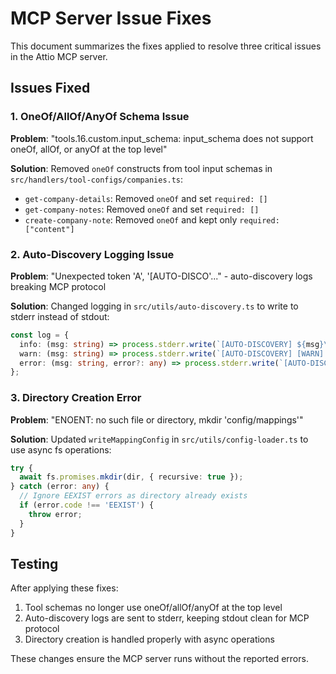 # MCP Server Issue Fixes

This document summarizes the fixes applied to resolve three critical issues in the Attio MCP server.

## Issues Fixed

### 1. OneOf/AllOf/AnyOf Schema Issue
**Problem**: "tools.16.custom.input_schema: input_schema does not support oneOf, allOf, or anyOf at the top level"

**Solution**: Removed `oneOf` constructs from tool input schemas in `src/handlers/tool-configs/companies.ts`:
- `get-company-details`: Removed `oneOf` and set `required: []`
- `get-company-notes`: Removed `oneOf` and set `required: []`
- `create-company-note`: Removed `oneOf` and kept only `required: ["content"]`

### 2. Auto-Discovery Logging Issue
**Problem**: "Unexpected token 'A', '[AUTO-DISCO'..." - auto-discovery logs breaking MCP protocol

**Solution**: Changed logging in `src/utils/auto-discovery.ts` to write to stderr instead of stdout:
```typescript
const log = {
  info: (msg: string) => process.stderr.write(`[AUTO-DISCOVERY] ${msg}\n`),
  warn: (msg: string) => process.stderr.write(`[AUTO-DISCOVERY] [WARN] ${msg}\n`),
  error: (msg: string, error?: any) => process.stderr.write(`[AUTO-DISCOVERY] [ERROR] ${msg}${error ? `: ${error}` : ''}\n`)
};
```

### 3. Directory Creation Error
**Problem**: "ENOENT: no such file or directory, mkdir 'config/mappings'"

**Solution**: Updated `writeMappingConfig` in `src/utils/config-loader.ts` to use async fs operations:
```typescript
try {
  await fs.promises.mkdir(dir, { recursive: true });
} catch (error: any) {
  // Ignore EEXIST errors as directory already exists
  if (error.code !== 'EEXIST') {
    throw error;
  }
}
```

## Testing

After applying these fixes:
1. Tool schemas no longer use oneOf/allOf/anyOf at the top level
2. Auto-discovery logs are sent to stderr, keeping stdout clean for MCP protocol
3. Directory creation is handled properly with async operations

These changes ensure the MCP server runs without the reported errors.